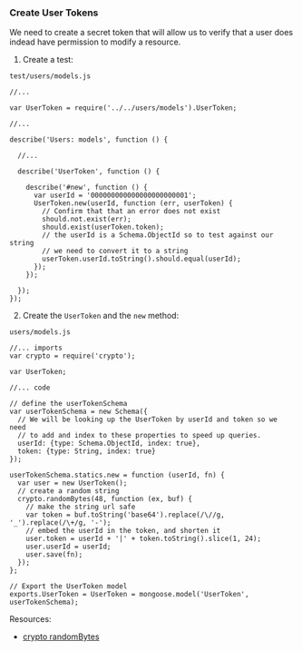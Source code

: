 ### Create User Tokens

We need to create a secret token that will allow us to verify that a
user does indead have permission to modify a resource.

1. Create a test:

  `test/users/models.js`

  ```
  //...

  var UserToken = require('../../users/models').UserToken;

  //...

  describe('Users: models', function () {

    //...

    describe('UserToken', function () {

      describe('#new', function () {
        var userId = '000000000000000000000001';
        UserToken.new(userId, function (err, userToken) {
          // Confirm that that an error does not exist
          should.not.exist(err);
          should.exist(userToken.token);
          // the userId is a Schema.ObjectId so to test against our string
          // we need to convert it to a string
          userToken.userId.toString().should.equal(userId);
        });
      });

    });
  });
  
  ```

2. Create the `UserToken` and the `new` method:

  `users/models.js`

  ```
  //... imports
  var crypto = require('crypto');

  var UserToken;

  //... code

  // define the userTokenSchema
  var userTokenSchema = new Schema({
    // We will be looking up the UserToken by userId and token so we need
    // to add and index to these properties to speed up queries.
    userId: {type: Schema.ObjectId, index: true},
    token: {type: String, index: true}
  });

  userTokenSchema.statics.new = function (userId, fn) {
    var user = new UserToken();
    // create a random string
    crypto.randomBytes(48, function (ex, buf) {
      // make the string url safe
      var token = buf.toString('base64').replace(/\//g, '_').replace(/\+/g, '-');
      // embed the userId in the token, and shorten it
      user.token = userId + '|' + token.toString().slice(1, 24);
      user.userId = userId;
      user.save(fn);
    });
  };

  // Export the UserToken model
  exports.UserToken = UserToken = mongoose.model('UserToken', userTokenSchema);
  ```

Resources:

- [crypto randomBytes][]

[crypto randomBytes]: http://nodejs.org/docs/latest/api/crypto.html#crypto_crypto_randombytes_size_callback
